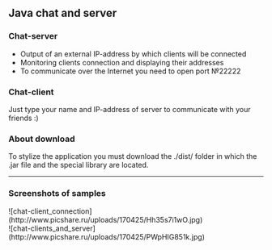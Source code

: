 <h2> Java chat and server </h2>

<h3> Chat-server </h3>

* Output of an external IP-address by which clients will be connected
* Monitoring clients connection and displaying their addresses
* To communicate over the Internet you need to open port №22222

<h3> Chat-client </h3>

Just type your name and IP-address of server to communicate with your friends :)

<h3>About download</h3>
To stylize the application you must download the ./dist/ folder in which the .jar file and the special library are located.

<hr>

<h3> Screenshots of samples</h3>
![chat-client_connection](http://www.picshare.ru/uploads/170425/Hh35s7i1wO.jpg) <br>
![chat-clients_and_server](http://www.picshare.ru/uploads/170425/PWpHIG851k.jpg)
